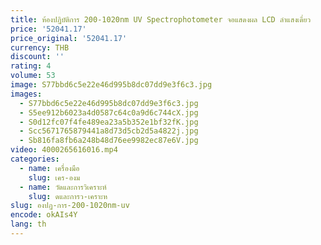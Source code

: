 ```yaml
---
title: ห้องปฏิบัติการ 200-1020nm UV Spectrophotometer จอแสดงผล LCD ลําแสงเดี่ยว
price: '52041.17'
price_original: '52041.17'
currency: THB
discount: ''
rating: 4
volume: 53
image: S77bbd6c5e22e46d995b8dc07dd9e3f6c3.jpg
images:
  - S77bbd6c5e22e46d995b8dc07dd9e3f6c3.jpg
  - S5ee912b6023a4d0587c64c0a9d6c744cX.jpg
  - S0d12fc07f4fe489ea23a5b352e1bf32fK.jpg
  - Scc5671765879441a8d73d5cb2d5a4822j.jpg
  - Sb816fa8fb6a248b48d76ee9982ec87e6V.jpg
video: 4000265616016.mp4
categories:
  - name: เครื่องมือ
    slug: เคร-องม
  - name: วัดและการวิเคราะห์
    slug: ดและการว-เคราะห
slug: องปฏ-การ-200-1020nm-uv
encode: okAIs4Y
lang: th
---
```

  